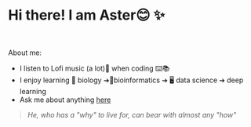 
# Hi there! I am Aster😊 ✨


<br>

About me: 
* I listen to Lofi music (a lot)🎵 when coding ⌨️📚
* I enjoy learning 🔬 biology ➔🧬bioinformatics ➔ 🖥️ data science ➔ deep learning
* Ask me about anything <a href="https://github.com/aster-fung/aster-fung/issues">here</a>

> *He, who has a "why" to live for, can bear with almost any "how"*


